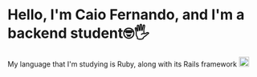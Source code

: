 
<h1>Hello, I'm Caio Fernando, and I'm a backend student🤓🖐</h1>
<p>My language that I'm studying is Ruby, along with its Rails framework  <a href="https://www.ruby-lang.org" emoji-code="Ruby"><img class="emojidex-emoji" src="https://cdn.emojidex.com/emoji/seal/Ruby.png" emoji-code="Ruby" alt="Ruby" style="width:20px;" /></a></p>



